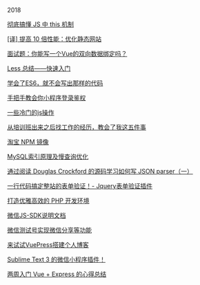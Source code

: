 2018

[彻底搞懂 JS 中 this 机制](https://segmentfault.com/a/1190000014224541)

[[译] 提高 10 倍性能：优化静态网站](https://juejin.im/post/5ac9e430f265da2392369ec0)

[面试题：你能写一个Vue的双向数据绑定吗？](https://segmentfault.com/a/1190000014274840)

[Less 总结——快速入门](https://segmentfault.com/a/1190000014275690)

[学会了ES6，就不会写出那样的代码](https://juejin.im/post/5acb1847f265da237c693362)

[手把手教会你小程序登录鉴权](https://juejin.im/post/5ac9b72cf265da23906c486a)

[一些冷门的js操作](https://juejin.im/post/5acc4c69f265da238440e7d1)

[从培训班出来之后找工作的经历，教会了我这五件事](https://juejin.im/post/5842c27c61ff4b006c2a55d7)

[淘宝 NPM 镜像](https://npm.taobao.org/)

[MySQL索引原理及慢查询优化](https://tech.meituan.com/mysql-index.html)

[通过阅读 Douglas Crockford 的源码学习如何写 JSON parser（一）](https://juejin.im/post/5ad31ae26fb9a028de452715)

[一行代码搞定整站的表单验证！- Jquery表单验证插件](http://validform.rjboy.cn/)

[打造优雅高效的 PHP 开发环境](https://juejin.im/post/5ad3588f51882548fe4a9213)

[微信JS-SDK说明文档](https://mp.weixin.qq.com/wiki?t=resource/res_main&id=mp1421141115)

[微信测试号实现微信分享等功能](https://www.cnblogs.com/gamedaybyday/p/6207830.html)

[来试试VuePress搭建个人博客](https://juejin.im/post/5addb90af265da0b7f442935)

[Sublime Text 3 的微信小程序插件！](https://juejin.im/post/5ade8a8e6fb9a07ac652a81e)

[两周入门 Vue + Express 的心得总结](https://github.com/bestswifter/blog/blob/master/articles/vue-express-conclusion.md)